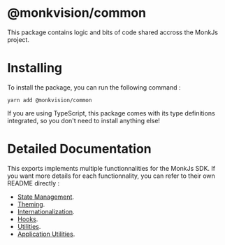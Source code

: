 # @monkvision/common
This package contains logic and bits of code shared accross the MonkJs project.

# Installing
To install the package, you can run the following command :

```shell
yarn add @monkvision/common
```

If you are using TypeScript, this package comes with its type definitions integrated, so you don't need to install
anything else!

# Detailed Documentation
This exports implements multiple functionnalities for the MonkJs SDK. If you want more details for each functionnality,
you can refer to their own README directly :

- [State Management](README/STATE_MANAGEMENT.md).
- [Theming](README/THEMING.md).
- [Internationalization](README/INTERNATIONALIZATION.md).
- [Hooks](README/HOOKS.md).
- [Utilities](README/UTILITIES.md).
- [Application Utilities](README/APP_UTILS.md).
